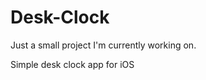 Desk-Clock
==========

Just a small project I'm currently working on.

Simple desk clock app for iOS
